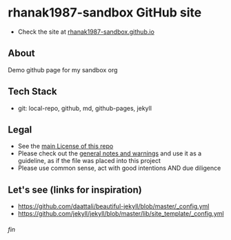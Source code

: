 # rhanak1987-sandbox GitHub site
* Check the site at [rhanak1987-sandbox.github.io](https://rhanak1987-sandbox.github.io/index.html)

## About
Demo github page for my sandbox org

## Tech Stack
* git: local-repo, github, md, github-pages, jekyll

## Legal
* See the [main License of this repo](./LICENSE)
* Please check out the [general notes and warnings](https://rhanak1987-sandbox.github.io/hello-world/possible-license-concerns.html) and use it as a guideline, as if the file was placed into this project
* Please use common sense, act with good intentions AND due diligence

## Let's see (links for inspiration)
* https://github.com/daattali/beautiful-jekyll/blob/master/_config.yml
* https://github.com/jekyll/jekyll/blob/master/lib/site_template/_config.yml

###### fin
